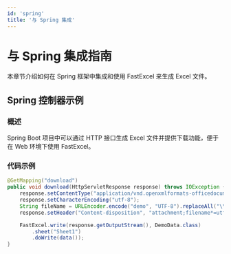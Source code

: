 ```yaml
---
id: 'spring'
title: '与 Spring 集成'
---
```


# 与 Spring 集成指南
本章节介绍如何在 Spring 框架中集成和使用 FastExcel 来生成 Excel 文件。

## Spring 控制器示例

### 概述
Spring Boot 项目中可以通过 HTTP 接口生成 Excel 文件并提供下载功能，便于在 Web 环境下使用 FastExcel。

### 代码示例
```java
@GetMapping("download")
public void download(HttpServletResponse response) throws IOException {
    response.setContentType("application/vnd.openxmlformats-officedocument.spreadsheetml.sheet");
    response.setCharacterEncoding("utf-8");
    String fileName = URLEncoder.encode("demo", "UTF-8").replaceAll("\\+", "%20");
    response.setHeader("Content-disposition", "attachment;filename*=utf-8''" + fileName + ".xlsx");

    FastExcel.write(response.getOutputStream(), DemoData.class)
        .sheet("Sheet1")
        .doWrite(data());
}
```
